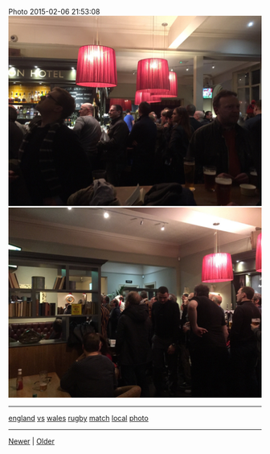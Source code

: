 <!--
title: Photo 2015-02-06 21
date: 2020-06-28T14:43:49.660Z
tags: england, vs, wales, rugby, match, local, photo
-->


Photo 2015-02-06 21:53:08
![](110280866637-0.jpg)
![](110280866637-1.jpg)

<!--BOTTOM-POST-NAVIGATION-->
---

[england](tag-england.md) [vs](tag-vs.md) [wales](tag-wales.md) [rugby](tag-rugby.md) [match](tag-match.md) [local](tag-local.md) [photo](tag-photo.md)

---

[Newer](110195652812.md) | [Older](110548166627.md)